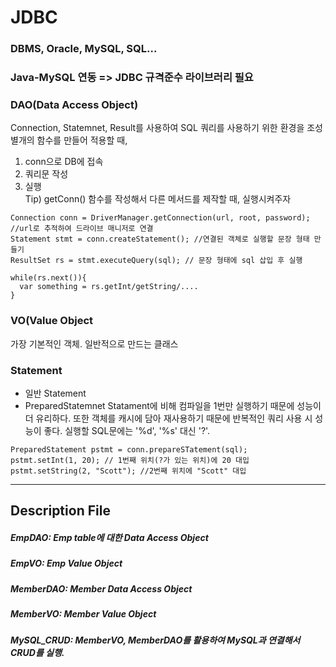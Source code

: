 # JDBC
### DBMS, Oracle, MySQL, SQL...
### Java-MySQL 연동 => JDBC 규격준수 라이브러리 필요

### DAO(Data Access Object)
Connection, Statemnet, Result를 사용하여 SQL 쿼리를 사용하기 위한 환경을 조성
별개의 함수를 만들어 적용할 때,   
1) conn으로 DB에 접속
2) 쿼리문 작성
3) 실행   
Tip) getConn() 함수를 작성해서 다른 메서드를 제작할 때, 실행시켜주자 
```
Connection conn = DriverManager.getConnection(url, root, password); //url로 추적하여 드라이브 매니저로 연결
Statement stmt = conn.createStatement(); //연결된 객체로 실행할 문장 형태 만들기
ResultSet rs = stmt.executeQuery(sql); // 문장 형태에 sql 삽입 후 실행

while(rs.next()){
  var something = rs.getInt/getString/....
}
```



### VO(Value Object
가장 기본적인 객체. 일반적으로 만드는 클래스


### Statement
* 일반 Statement
* PreparedStatemnet
Statament에 비해 컴파일을 1번만 실행하기 때문에 성능이 더 유리하다. 또한 객체를 캐시에 담아 재사용하기 때문에 반복적인 쿼리 사용 시 성능이 좋다. 실행할 SQL문에는 '%d', '%s' 대신 '?'.
```
PreparedStatement pstmt = conn.prepareSTatement(sql);
pstmt.setInt(1, 20); // 1번째 위치(?가 있는 위치)에 20 대입
pstmt.setString(2, "Scott"); //2번째 위치에 "Scott" 대입
```

---
## Description File
##### EmpDAO: Emp table에 대한 Data Access Object
##### EmpVO: Emp Value Object
##### MemberDAO: Member Data Access Object
##### MemberVO: Member Value Object
##### MySQL_CRUD: MemberVO, MemberDAO를 활용하여 MySQL과 연결해서 CRUD를 실행.

